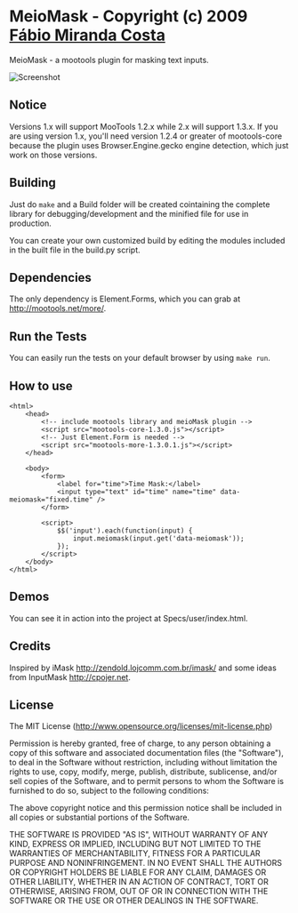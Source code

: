 MeioMask - Copyright (c) 2009 [Fábio Miranda Costa](http://meiocodigo.com/)
========================================================================

MeioMask - a mootools plugin for masking text inputs.

![Screenshot](http://github.com/fabiomcosta/mootools-meio-mask/raw/master/Assets/image_forge.png)

Notice
------

Versions 1.x will support MooTools 1.2.x while 2.x will support 1.3.x.
If you are using version 1.x, you'll need version 1.2.4 or greater of mootools-core because the plugin uses Browser.Engine.gecko engine detection, which just work on those versions.

Building
--------

Just do `make` and a Build folder will be created cointaining the complete library for debugging/development and the minified file for
use in production.

You can create your own customized build by editing the modules included in the built file in the build.py script.

Dependencies
------------

The only dependency is Element.Forms, which you can grab at http://mootools.net/more/.

Run the Tests
-------------

You can easily run the tests on your default browser by using `make run`.

How to use
----------
    <html>
        <head>
            <!-- include mootools library and meioMask plugin -->
            <script src="mootools-core-1.3.0.js"></script>
            <!-- Just Element.Form is needed -->
            <script src="mootools-more-1.3.0.1.js"></script>
        </head>

        <body>
            <form>
                <label for="time">Time Mask:</label>
                <input type="text" id="time" name="time" data-meiomask="fixed.time" />
            </form>

            <script>
                $$('input').each(function(input) {
                    input.meiomask(input.get('data-meiomask'));
                });
            </script>
        </body>
    </html>

Demos
-----

You can see it in action into the project at Specs/user/index.html.

Credits
-------

Inspired by iMask http://zendold.lojcomm.com.br/imask/ and some ideas from InputMask http://cpojer.net.

License
-------

The MIT License (http://www.opensource.org/licenses/mit-license.php)

Permission is hereby granted, free of charge, to any person
obtaining a copy of this software and associated documentation
files (the "Software"), to deal in the Software without
restriction, including without limitation the rights to use,
copy, modify, merge, publish, distribute, sublicense, and/or sell
copies of the Software, and to permit persons to whom the
Software is furnished to do so, subject to the following
conditions:

The above copyright notice and this permission notice shall be
included in all copies or substantial portions of the Software.

THE SOFTWARE IS PROVIDED "AS IS", WITHOUT WARRANTY OF ANY KIND,
EXPRESS OR IMPLIED, INCLUDING BUT NOT LIMITED TO THE WARRANTIES
OF MERCHANTABILITY, FITNESS FOR A PARTICULAR PURPOSE AND
NONINFRINGEMENT. IN NO EVENT SHALL THE AUTHORS OR COPYRIGHT
HOLDERS BE LIABLE FOR ANY CLAIM, DAMAGES OR OTHER LIABILITY,
WHETHER IN AN ACTION OF CONTRACT, TORT OR OTHERWISE, ARISING
FROM, OUT OF OR IN CONNECTION WITH THE SOFTWARE OR THE USE OR
OTHER DEALINGS IN THE SOFTWARE.
